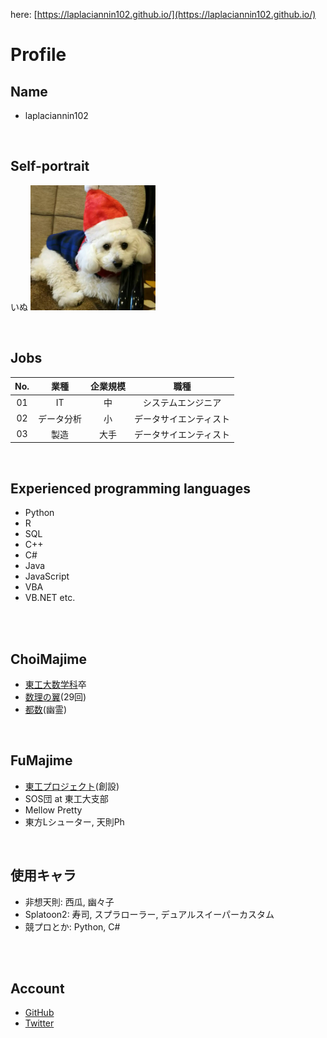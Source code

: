 here: [https://laplaciannin102.github.io/](https://laplaciannin102.github.io/)

# **Profile**

## **Name**
- laplaciannin102

<br>

## **Self-portrait**
いぬ
<img width="200" alt="ｲｯﾇ" src="./img/inu.png">

<br>

## **Jobs**

|No.    |業種       |企業規模   |職種                |
|:-:    |:-:        |:-:    |:-:                 |
|01     |IT         |中     |システムエンジニア    |
|02     |データ分析  |小     |データサイエンティスト|
|03     |製造       |大手   |データサイエンティスト|

<br>

## **Experienced programming languages**
- Python
- R
- SQL
- C++
- C#
- Java
- JavaScript
- VBA
- VB\.NET
etc.

<br>
<br>

## **ChoiMajime**
- [東工大数学科](https://educ.titech.ac.jp/math/)卒
- [数理の翼](https://www.npo-tsubasa.jp/)(29回)
- [都数](https://tosuu.web.fc2.com/)(幽霊)

<br>

## **FuMajime**
- [東工プロジェクト](https://twitter.com/toukouproject)(創設)
- SOS団 at 東工大支部
- Mellow Pretty
- 東方Lシューター, 天則Ph

<br>

## **使用キャラ**
- 非想天則: 西瓜, 幽々子
- Splatoon2: 寿司, スプラローラー, デュアルスイーパーカスタム
- 競プロとか: Python, C#

<br><br>

## **Account**
- [GitHub](https://github.com/laplaciannin102)
- [Twitter]()